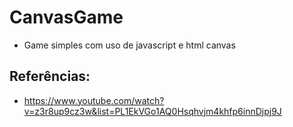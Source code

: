 # CanvasGame
- Game simples com uso de javascript e html canvas

## Referências: 
- https://www.youtube.com/watch?v=z3r8up9cz3w&list=PL1EkVGo1AQ0Hsqhvjm4khfp6innDjpj9J



